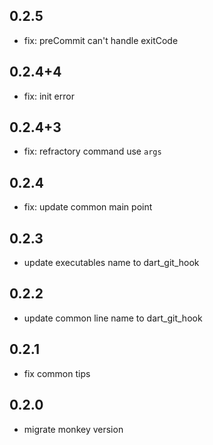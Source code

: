 ## 0.2.5

- fix: preCommit can't handle exitCode

## 0.2.4+4

- fix: init error

## 0.2.4+3

- fix: refractory command use `args`

## 0.2.4

- fix: update common main point

## 0.2.3

- update executables name to dart_git_hook

## 0.2.2

- update common line name to dart_git_hook

## 0.2.1

- fix common tips

## 0.2.0

- migrate monkey version
